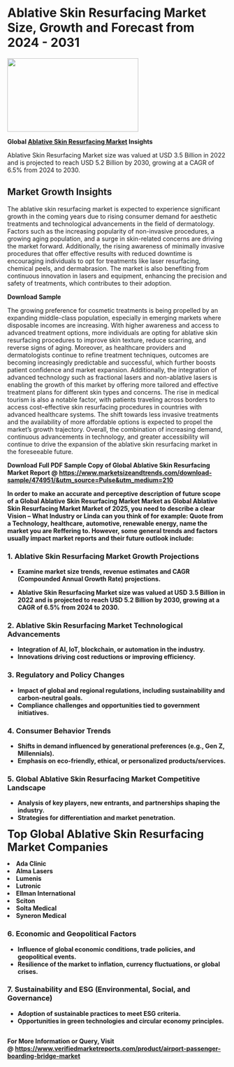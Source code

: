 <H1>Ablative Skin Resurfacing Market Size, Growth and Forecast from 2024 - 2031</H1><img class="aligncenter size-medium wp-image-584254" src="https://thirdeyenews.in/wp-content/uploads/2024/09/Global-Market-Research-300x168.jpeg" alt="" width="300" height="168" /><p><strong>Global&nbsp;<a href="https://www.marketsizeandtrends.com/download-sample/474951/&amp;utm_source=Pulse&amp;utm_medium=210">Ablative Skin Resurfacing Market</a> Insights</strong></p><p>Ablative Skin Resurfacing Market size was valued at USD 3.5 Billion in 2022 and is projected to reach USD 5.2 Billion by 2030, growing at a CAGR of 6.5% from 2024 to 2030.</p><p><h2>Market Growth Insights</h2> <p>The ablative skin resurfacing market is expected to experience significant growth in the coming years due to rising consumer demand for aesthetic treatments and technological advancements in the field of dermatology. Factors such as the increasing popularity of non-invasive procedures, a growing aging population, and a surge in skin-related concerns are driving the market forward. Additionally, the rising awareness of minimally invasive procedures that offer effective results with reduced downtime is encouraging individuals to opt for treatments like laser resurfacing, chemical peels, and dermabrasion. The market is also benefiting from continuous innovation in lasers and equipment, enhancing the precision and safety of treatments, which contributes to their adoption.</p> <p><strong>Download Sample</strong></p> <p>The growing preference for cosmetic treatments is being propelled by an expanding middle-class population, especially in emerging markets where disposable incomes are increasing. With higher awareness and access to advanced treatment options, more individuals are opting for ablative skin resurfacing procedures to improve skin texture, reduce scarring, and reverse signs of aging. Moreover, as healthcare providers and dermatologists continue to refine treatment techniques, outcomes are becoming increasingly predictable and successful, which further boosts patient confidence and market expansion. Additionally, the integration of advanced technology such as fractional lasers and non-ablative lasers is enabling the growth of this market by offering more tailored and effective treatment plans for different skin types and concerns. The rise in medical tourism is also a notable factor, with patients traveling across borders to access cost-effective skin resurfacing procedures in countries with advanced healthcare systems. The shift towards less invasive treatments and the availability of more affordable options is expected to propel the market’s growth trajectory. Overall, the combination of increasing demand, continuous advancements in technology, and greater accessibility will continue to drive the expansion of the ablative skin resurfacing market in the foreseeable future.</p> <p><strong></p><p><span class=""><strong>Download Full PDF Sample Copy of Global Ablative Skin Resurfacing Market Report</strong> @ <a href="https://www.marketsizeandtrends.com/download-sample/474951/&amp;utm_source=Pulse&amp;utm_medium=210" target="_blank">https://www.marketsizeandtrends.com/download-sample/474951/&amp;utm_source=Pulse&amp;utm_medium=210</a></span></p><p>In order to make an accurate and perceptive description of future scope of a Global&nbsp;Ablative Skin Resurfacing Market Market as Global&nbsp;Ablative Skin Resurfacing Market Market of 2025, you need to describe a clear Vision &ndash; What Industry or Linda can you think of for example: Quote from a Technology, healthcare, automotive, renewable energy, name the market you are Reffering to. However, some general trends and factors usually impact market reports and their future outlook include:</p><h3>1.&nbsp;<strong>Ablative Skin Resurfacing Market Growth Projections</strong></h3><ul><li>Examine market size trends, revenue estimates and CAGR (Compounded Annual Growth Rate) projections.</li><li><p>Ablative Skin Resurfacing Market size was valued at USD 3.5 Billion in 2022 and is projected to reach USD 5.2 Billion by 2030, growing at a CAGR of 6.5% from 2024 to 2030.</p></li></ul><h3>2.&nbsp;<strong>Ablative Skin Resurfacing Market Technological Advancements</strong></h3><ul><li>Integration of AI, IoT, blockchain, or automation in the industry.</li><li>Innovations driving cost reductions or improving efficiency.</li></ul><h3>3.&nbsp;<strong>Regulatory and Policy Changes</strong></h3><ul><li>Impact of global and regional regulations, including sustainability and carbon-neutral goals.</li><li>Compliance challenges and opportunities tied to government initiatives.</li></ul><h3>4.&nbsp;<strong>Consumer Behavior Trends</strong></h3><ul><li>Shifts in demand influenced by generational preferences (e.g., Gen Z, Millennials).</li><li>Emphasis on eco-friendly, ethical, or personalized products/services.</li></ul><h3>5.&nbsp;<strong>Global Ablative Skin Resurfacing Market Competitive Landscape</strong></h3><ul><li>Analysis of key players, new entrants, and partnerships shaping the industry.</li><li>Strategies for differentiation and market penetration.</li></ul><p data-pm-slice="1 1 []"><span style="color: inherit; font-family: inherit; font-size: 25px;">Top Global Ablative Skin Resurfacing Market Companies</span></p><div class="" data-test-id=""><p><li>Ada Clinic</li><li> Alma Lasers</li><li> Lumenis</li><li> Lutronic</li><li> Ellman International</li><li> Sciton</li><li> Solta Medical</li><li> Syneron Medical</li></p></div><h3>6.&nbsp;<strong>Economic and Geopolitical Factors</strong></h3><ul><li>Influence of global economic conditions, trade policies, and geopolitical events.</li><li>Resilience of the market to inflation, currency fluctuations, or global crises.</li></ul><h3>7.&nbsp;<strong>Sustainability and ESG (Environmental, Social, and Governance)</strong></h3><ul><li>Adoption of sustainable practices to meet ESG criteria.</li><li>Opportunities in green technologies and circular economy principles.</li></ul><h2><strong style="font-size: 14px;">For More Information or Query, Visit @&nbsp;</strong><a style="background-color: #ffffff; font-size: 14px;" href="https://www.marketsizeandtrends.com/report/ablative-skin-resurfacing-market/" target="_blank">https://www.verifiedmarketreports.com/product/airport-passenger-boarding-bridge-market</a></h2>
